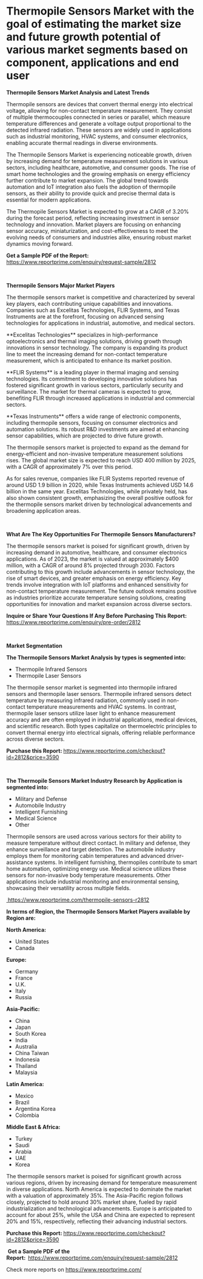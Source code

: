 <p><h1>Thermopile Sensors Market with the goal of estimating the market size and future growth potential of various market segments based on component, applications and end user</h1></p><p><strong>Thermopile Sensors Market Analysis and Latest Trends</strong></p>
<p><p>Thermopile sensors are devices that convert thermal energy into electrical voltage, allowing for non-contact temperature measurement. They consist of multiple thermocouples connected in series or parallel, which measure temperature differences and generate a voltage output proportional to the detected infrared radiation. These sensors are widely used in applications such as industrial monitoring, HVAC systems, and consumer electronics, enabling accurate thermal readings in diverse environments.</p><p>The Thermopile Sensors Market is experiencing noticeable growth, driven by increasing demand for temperature measurement solutions in various sectors, including healthcare, automotive, and consumer goods. The rise of smart home technologies and the growing emphasis on energy efficiency further contribute to market expansion. The global trend towards automation and IoT integration also fuels the adoption of thermopile sensors, as their ability to provide quick and precise thermal data is essential for modern applications.</p><p>The Thermopile Sensors Market is expected to grow at a CAGR of 3.20% during the forecast period, reflecting increasing investment in sensor technology and innovation. Market players are focusing on enhancing sensor accuracy, miniaturization, and cost-effectiveness to meet the evolving needs of consumers and industries alike, ensuring robust market dynamics moving forward.</p></p>
<p><strong>Get a Sample PDF of the Report:&nbsp;</strong> <a href="https://www.reportprime.com/enquiry/request-sample/2812?utm_campaign=3124&utm_medium=2&utm_source=Github&utm_content=ia&utm_term=18032025&utm_id=thermopile-sensors">https://www.reportprime.com/enquiry/request-sample/2812</a></p>
<p>&nbsp;</p>
<p><strong>Thermopile Sensors Major Market Players</strong></p>
<p><p>The thermopile sensors market is competitive and characterized by several key players, each contributing unique capabilities and innovations. Companies such as Excelitas Technologies, FLIR Systems, and Texas Instruments are at the forefront, focusing on advanced sensing technologies for applications in industrial, automotive, and medical sectors.</p><p>**Excelitas Technologies** specializes in high-performance optoelectronics and thermal imaging solutions, driving growth through innovations in sensor technology. The company is expanding its product line to meet the increasing demand for non-contact temperature measurement, which is anticipated to enhance its market position.</p><p>**FLIR Systems** is a leading player in thermal imaging and sensing technologies. Its commitment to developing innovative solutions has fostered significant growth in various sectors, particularly security and surveillance. The market for thermal cameras is expected to grow, benefiting FLIR through increased applications in industrial and commercial sectors.</p><p>**Texas Instruments** offers a wide range of electronic components, including thermopile sensors, focusing on consumer electronics and automation solutions. Its robust R&D investments are aimed at enhancing sensor capabilities, which are projected to drive future growth.</p><p>The thermopile sensors market is projected to expand as the demand for energy-efficient and non-invasive temperature measurement solutions rises. The global market size is expected to reach USD 400 million by 2025, with a CAGR of approximately 7% over this period. </p><p>As for sales revenue, companies like FLIR Systems reported revenue of around USD 1.9 billion in 2020, while Texas Instruments achieved USD 14.6 billion in the same year. Excelitas Technologies, while privately held, has also shown consistent growth, emphasizing the overall positive outlook for the thermopile sensors market driven by technological advancements and broadening application areas.</p></p>
<p>&nbsp;</p>
<p><strong>What Are The Key Opportunities For Thermopile Sensors Manufacturers?</strong></p>
<p><p>The thermopile sensors market is poised for significant growth, driven by increasing demand in automotive, healthcare, and consumer electronics applications. As of 2023, the market is valued at approximately $400 million, with a CAGR of around 8% projected through 2030. Factors contributing to this growth include advancements in sensor technology, the rise of smart devices, and greater emphasis on energy efficiency. Key trends involve integration with IoT platforms and enhanced sensitivity for non-contact temperature measurement. The future outlook remains positive as industries prioritize accurate temperature sensing solutions, creating opportunities for innovation and market expansion across diverse sectors.</p></p>
<p><strong>Inquire or Share Your Questions If Any Before Purchasing This Report:</strong> <a href="https://www.reportprime.com/enquiry/pre-order/2812?utm_campaign=3124&utm_medium=2&utm_source=Github&utm_content=ia&utm_term=18032025&utm_id=thermopile-sensors">https://www.reportprime.com/enquiry/pre-order/2812</a></p>
<p>&nbsp;</p>
<p><strong>Market Segmentation</strong></p>
<p><strong>The Thermopile Sensors Market Analysis by types is segmented into:</strong></p>
<p><ul><li>Thermopile Infrared Sensors</li><li>Thermopile Laser Sensors</li></ul></p>
<p><p>The thermopile sensor market is segmented into thermopile infrared sensors and thermopile laser sensors. Thermopile infrared sensors detect temperature by measuring infrared radiation, commonly used in non-contact temperature measurements and HVAC systems. In contrast, thermopile laser sensors utilize laser light to enhance measurement accuracy and are often employed in industrial applications, medical devices, and scientific research. Both types capitalize on thermoelectric principles to convert thermal energy into electrical signals, offering reliable performance across diverse sectors.</p></p>
<p><strong>Purchase this Report:&nbsp;</strong><a href="https://www.reportprime.com/checkout?id=2812&price=3590&utm_campaign=3124&utm_medium=2&utm_source=Github&utm_content=ia&utm_term=18032025&utm_id=thermopile-sensors">https://www.reportprime.com/checkout?id=2812&price=3590</a></p>
<p>&nbsp;</p>
<p><strong>The Thermopile Sensors Market Industry Research by Application is segmented into:</strong></p>
<p><ul><li>Military and Defense</li><li>Automobile Industry</li><li>Intelligent Furnishing</li><li>Medical Science</li><li>Other</li></ul></p>
<p><p>Thermopile sensors are used across various sectors for their ability to measure temperature without direct contact. In military and defense, they enhance surveillance and target detection. The automobile industry employs them for monitoring cabin temperatures and advanced driver-assistance systems. In intelligent furnishing, thermopiles contribute to smart home automation, optimizing energy use. Medical science utilizes these sensors for non-invasive body temperature measurements. Other applications include industrial monitoring and environmental sensing, showcasing their versatility across multiple fields.</p></p>
<p><a href="https://www.reportprime.com/thermopile-sensors-r2812?utm_campaign=3124&utm_medium=2&utm_source=Github&utm_content=ia&utm_term=18032025&utm_id=thermopile-sensors">&nbsp;https://www.reportprime.com/thermopile-sensors-r2812</a></p>
<p><strong>In terms of Region, the Thermopile Sensors Market Players available by Region are:</strong></p>
<p>
    <p> <strong> North America: </strong>
        <ul>
            <li>United States</li>
            <li>Canada</li>
        </ul>
        </p> 
    <p> <strong> Europe: </strong>
        <ul>
            <li>Germany</li>
            <li>France</li>
            <li>U.K.</li>
            <li>Italy</li>
            <li>Russia</li>
        </ul>
        </p> 
    <p> <strong> Asia-Pacific: </strong>
        <ul>
            <li>China</li>
            <li>Japan</li>
            <li>South Korea</li>
            <li>India</li>
            <li>Australia</li>
            <li>China Taiwan</li>
            <li>Indonesia</li>
            <li>Thailand</li>
            <li>Malaysia</li>
        </ul>
        </p> 
    <p> <strong> Latin America: </strong>
        <ul>
            <li>Mexico</li>
            <li>Brazil</li>
            <li>Argentina Korea</li>
            <li>Colombia</li>
        </ul>
        </p> 
    <p> <strong> Middle East & Africa: </strong>
        <ul>
            <li>Turkey</li>
            <li>Saudi</li>
            <li>Arabia</li>
            <li>UAE</li>
            <li>Korea</li>
        </ul>
    </p>
    </p>
<p><p>The thermopile sensors market is poised for significant growth across various regions, driven by increasing demand for temperature measurement in diverse applications. North America is expected to dominate the market with a valuation of approximately 35%. The Asia-Pacific region follows closely, projected to hold around 30% market share, fueled by rapid industrialization and technological advancements. Europe is anticipated to account for about 25%, while the USA and China are expected to represent 20% and 15%, respectively, reflecting their advancing industrial sectors.</p></p>
<p><strong>Purchase this Report: </strong><a href="https://www.reportprime.com/checkout?id=2812&price=3590&utm_campaign=3124&utm_medium=2&utm_source=Github&utm_content=ia&utm_term=18032025&utm_id=thermopile-sensors">https://www.reportprime.com/checkout?id=2812&price=3590</a></p>
<p>&nbsp;<strong>Get a Sample PDF of the Report:&nbsp;&nbsp;</strong><a href="https://www.reportprime.com/enquiry/request-sample/2812?utm_campaign=3124&utm_medium=2&utm_source=Github&utm_content=ia&utm_term=18032025&utm_id=thermopile-sensors">https://www.reportprime.com/enquiry/request-sample/2812</a></p>
<p><strong></strong></p>
<p>Check more reports on <a href="https://www.reportprime.com/?utm_campaign=3124&utm_medium=2&utm_source=Github&utm_content=ia&utm_term=18032025&utm_id=thermopile-sensors">https://www.reportprime.com/</a></p>